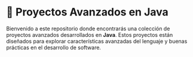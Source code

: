 # 🚀 Proyectos Avanzados en Java

Bienvenido a este repositorio donde encontrarás una colección de proyectos avanzados desarrollados en **Java**. Estos proyectos están diseñados para explorar características avanzadas del lenguaje y buenas prácticas en el desarrollo de software.
